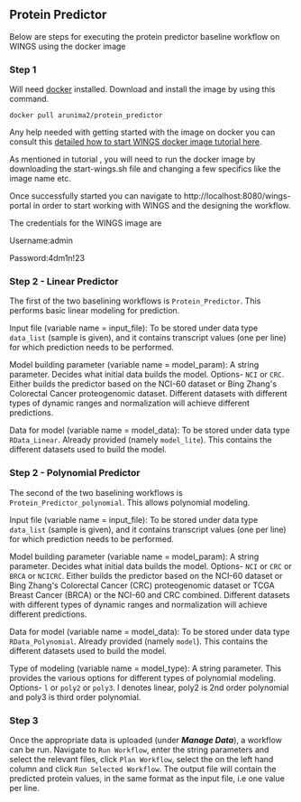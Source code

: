 ## Protein Predictor

Below are steps for executing the protein predictor baseline workflow on WINGS using the docker image

### Step 1
Will need [docker](https://www.docker.com/) installed.
Download and install the image by using this command.
```
docker pull arunima2/protein_predictor
```
Any help needed with getting started with the image on docker you can consult this [detailed how to start WINGS docker image tutorial here](https://dgarijo.github.io/Materials/Tutorials/wings-docker/#running-the-docker-image-). 

As mentioned in tutorial , you will need to run the docker image by downloading the start-wings.sh file and changing a few specifics like the image name etc. 

Once successfully started you can navigate to http://localhost:8080/wings-portal in order to start working with WINGS and the designing the workflow.

The credentials for the WINGS image are

Username:admin

Password:4dm1n!23

### Step 2 - Linear Predictor
The first of the two baselining workflows is `Protein_Predictor`. This performs basic linear modeling for prediction.

Input file (variable name = input_file): To be stored under data type `data_list` (sample is given), and it contains transcript values (one per line) for which prediction needs to be performed.

Model building parameter (variable name = model_param): A string parameter. Decides what initial data builds the model. Options- `NCI` or `CRC`. Either builds the predictor based on the NCI-60 dataset or Bing Zhang's Colorectal Cancer proteogenomic dataset. Different datasets with different types of dynamic ranges and normalization will achieve different predictions.

Data for model (variable name = model_data): To be stored under data type `RData_Linear`. Already provided (namely `model_lite`). This contains the different datasets used to build the model.

### Step 2 - Polynomial Predictor
The second of the two baselining workflows is `Protein_Predictor_polynomial`. This allows polynomial modeling.

Input file (variable name = input_file): To be stored under data type `data_list` (sample is given), and it contains transcript values (one per line) for which prediction needs to be performed.

Model building parameter (variable name = model_param): A string parameter. Decides what initial data builds the model. Options- `NCI` or `CRC` or `BRCA` or `NCICRC`. Either builds the predictor based on the NCI-60 dataset or Bing Zhang's Colorectal Cancer (CRC) proteogenomic dataset or TCGA Breast Cancer (BRCA) or the NCI-60 and CRC combined. Different datasets with different types of dynamic ranges and normalization will achieve different predictions.

Data for model (variable name = model_data): To be stored under data type `RData_Polynomial`. Already provided (namely `model`). This contains the different datasets used to build the model.

Type of modeling (variable name = model_type): A string parameter. This provides the various options for different types of polynomial modeling. Options- `l` or `poly2` or `poly3`. l denotes linear, poly2 is 2nd order polynomial and poly3 is third order polynomial.

### Step 3
Once the appropriate data is uploaded (under ***Manage Data***), a workflow can be run. Navigate to `Run Workflow`, enter the string parameters and select the relevant files, click `Plan Workflow`, select the on the left hand column and click `Run Selected Workflow`. The output file will contain the predicted protein values, in the same format as the input file, i.e one value per line.


